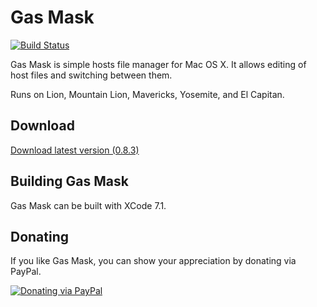 # Gas Mask
[![Build Status](https://travis-ci.org/2ndalpha/gasmask.png?branch=master)](https://travis-ci.org/2ndalpha/gasmask)

Gas Mask is simple hosts file manager for Mac OS X.
It allows editing of host files and switching between them.

Runs on Lion, Mountain Lion, Mavericks, Yosemite, and El Capitan.

## Download
[Download latest version (0.8.3)](http://gmask.clockwise.ee/files/gas_mask_0.8.3.zip)

## Building Gas Mask
Gas Mask can be built with XCode 7.1.

## Donating
If you like Gas Mask, you can show your appreciation by donating via PayPal.

[![Donating via PayPal](https://www.paypal.com/en_US/i/btn/btn_donate_SM.gif)](https://www.paypal.com/cgi-bin/webscr?cmd=_donations&business=98JFC3MUF5Q44&lc=EE&item_name=Gas%20Mask%20Support&currency_code=USD&bn=PP%2dDonationsBF%3abtn_donate_SM%2egif%3aNonHostedGuest )
